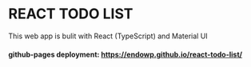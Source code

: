# REACT TODO LIST
This web app is bulit with React (TypeScript) and Material UI

#### github-pages deployment: https://endowp.github.io/react-todo-list/
